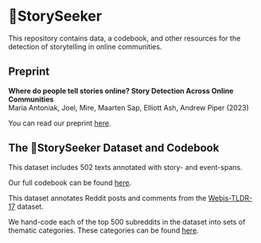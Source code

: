 # 🔭StorySeeker

This repository contains data, a codebook, and other resources for the detection of storytelling in online communities.

## Preprint

**Where do people tell stories online? Story Detection Across Online Communities**    
Maria Antoniak, Joel, Mire, Maarten Sap, Elliott Ash, Andrew Piper (2023)   

You can read our preprint [here](https://github.com/maria-antoniak/stories-online-communities/blob/main/2023_preprint_where_stories.pdf).

## The 🔭StorySeeker Dataset and Codebook

This dataset includes 502 texts annotated with story- and event-spans.

Our full codebook can be found [here](https://github.com/maria-antoniak/stories-online-communities/blob/main/codebook.md).

This dataset annotates Reddit posts and comments from the [Webis-TLDR-17](https://huggingface.co/datasets/webis/tldr-17) dataset.

We hand-code each of the top 500 subreddits in the dataset into sets of thematic categories. These categories can be found [here](https://github.com/maria-antoniak/stories-online-communities/blob/main/subreddit_categories.csv).
